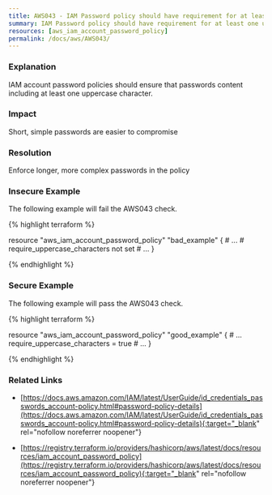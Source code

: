 ```yaml
---
title: AWS043 - IAM Password policy should have requirement for at least one uppercase character.
summary: IAM Password policy should have requirement for at least one uppercase character. 
resources: [aws_iam_account_password_policy] 
permalink: /docs/aws/AWS043/
---
```

### Explanation


IAM account password policies should ensure that passwords content including at least one uppercase character.


### Impact
Short, simple passwords are easier to compromise

### Resolution
Enforce longer, more complex passwords in the policy



### Insecure Example

The following example will fail the AWS043 check.

{% highlight terraform %}

resource "aws_iam_account_password_policy" "bad_example" {
	# ...
	# require_uppercase_characters not set
	# ...
}

{% endhighlight %}



### Secure Example

The following example will pass the AWS043 check.

{% highlight terraform %}

resource "aws_iam_account_password_policy" "good_example" {
	# ...
	require_uppercase_characters = true
	# ...
}

{% endhighlight %}



### Related Links


- [https://docs.aws.amazon.com/IAM/latest/UserGuide/id_credentials_passwords_account-policy.html#password-policy-details](https://docs.aws.amazon.com/IAM/latest/UserGuide/id_credentials_passwords_account-policy.html#password-policy-details){:target="_blank" rel="nofollow noreferrer noopener"}

- [https://registry.terraform.io/providers/hashicorp/aws/latest/docs/resources/iam_account_password_policy](https://registry.terraform.io/providers/hashicorp/aws/latest/docs/resources/iam_account_password_policy){:target="_blank" rel="nofollow noreferrer noopener"}


